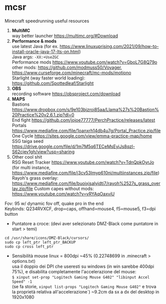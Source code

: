 # mcsr
Minecraft speedrunning useful resources
 
1. **MultiMC**  
way better launcher https://multimc.org/#Download
3. **Performance & mods**  
use latest Java (for ex. https://www.linuxuprising.com/2021/09/how-to-install-oracle-java-17-lts-on.html)  
Java args: `-XX:+UseZGC`  
Performance mods https://www.youtube.com/watch?v=GboL7G8Q79o  
other mods: https://github.com/modmuss50/Voyager, https://www.curseforge.com/minecraft/mc-mods/motiono  
Starlight (way faster world loading): https://github.com/Spottedleaf/Starlight
4. **OBS**  
recording software https://obsproject.com/download
6. **MAPS**  
Bastions      https://www.dropbox.com/s/9e103bjzroi85aa/Llama%27s%20Bastion%20Practice%20v2.6.1.zip?dl=0  
End fight     https://github.com/jojoe77777/PerchPractice/releases/latest  
Portals        https://www.mediafire.com/file/1oanxrh14db4u7g/Portal_Practice.zip/file  
One Cycle https://sites.google.com/view/emma-practice-map/home  
SSG taiga seed https://drive.google.com/file/d/1m7M5q6TECeMsEyiJs8qzl-S62cjev1gh/view?usp=sharing  
6. Other cool shit  
RSG Reset Tracker https://www.youtube.com/watch?v=TdnQpkOyrJo (for multi instance, https://www.mediafire.com/file/j3cv53lmyp610ni/multiinstances.zip/file)
Rayoh's grass overlay: https://www.mediafire.com/file/buoixjsalyjdti7/rayoh%2527s_grass_overlay.zip/file
Custom capes without mods: https://www.youtube.com/watch?v=vRYAqOaxviU


Fov: 95 w/ dynamic fov off, quake pro in the end  
Keybinds: Q234RVXCF, drop=caps, offhand=mouse4, f5=mouse5, f3=dpi button

- Puntatore a croce: (devi aver selezionato DMZ-Black come puntatore in start > temi)
```
cd /usr/share/icons/DMZ-Black/cursors/
sudo cp left_ptr left_ptr_BACKUP
sudo cp cross left_ptr
```
- Sensibilità mouse linux = 800dpi ~45% (0.22748699 in .minecraft > options.txt)  
usa il doppio dei DPI che useresti su windows (in win sarebbe 400dpi 75%), e disabilita completamente l'accelerazione del mouse:  
`$ xinput set-prop "Logitech Gaming Mouse G402" "libinput Accel Speed" -1`  
(se fa storie, `xinput list-props "Logitech Gaming Mouse G402"` e trova la proprietà relativa all'accelerazione`)
~9.2cm da sx a dx del desktop in 1920x1080
